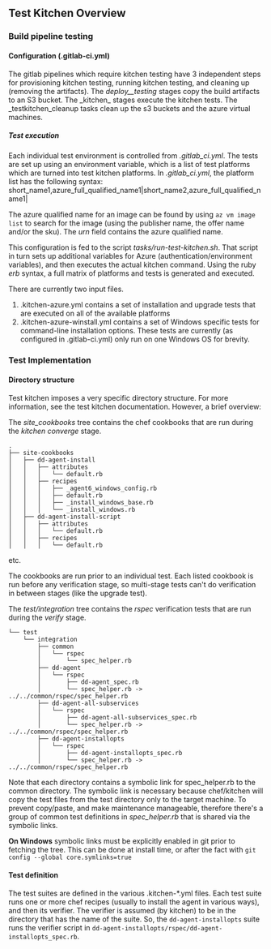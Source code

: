 ## Test Kitchen Overview

### Build pipeline testing

#### Configuration (.gitlab-ci.yml)

The gitlab pipelines which require kitchen testing have 3 independent steps for provisioning kitchen testing, running kitchen testing, and cleaning up (removing the artifacts).  The _deploy\_<platform>\_testing_ stages copy the build artifacts to an S3 bucket.  The _kitchen\_<platform> stages execute the kitchen tests.  The _testkitchen\_cleanup tasks clean up the s3 buckets and the azure virtual machines.

##### Test execution

Each individual test environment is controlled from _.gitlab\_ci.yml_.  The tests are set up using an environment variable, which is a list of test platforms which are turned into test kitchen platforms.  In _.gitlab\_ci.yml_, the platform list has the following syntax:
        short_name1,azure_full_qualified_name1|short_name2,azure_full_qualified_name1|

The azure qualified name for an image can be found by using `az vm image list`  to search for the image (using the publisher name, the offer name and/or the sku). The _urn_ field contains the azure qualified name.

This configuration is fed to the script _tasks/run-test-kitchen.sh_. That script in turn sets up additional variables for Azure (authentication/environment variables), and then executes the actual kitchen command.  Using the ruby _erb_ syntax, a full matrix of platforms and tests is generated and executed.

There are currently two input files.
1. .kitchen-azure.yml contains a set of installation and upgrade tests that are executed on all of the available platforms
2. .kitchen-azure-winstall.yml contains a set of  Windows specific tests for command-line installation options. These tests are currently (as configured in .gitlab-ci.yml) only run on one Windows OS for brevity.

### Test Implementation

#### Directory structure

Test kitchen imposes a very specific directory structure.  For more information, see the test kitchen documentation.  However, a brief overview:

The _site\_cookbooks_ tree contains the chef cookbooks that are run during the _kitchen converge_ stage.  
```
.
├── site-cookbooks
│   ├── dd-agent-install
│   │   ├── attributes
│   │   │   └── default.rb
│   │   ├── recipes
│   │   │   ├── _agent6_windows_config.rb
│   │   │   ├── default.rb
│   │   │   ├── _install_windows_base.rb
│   │   │   └── _install_windows.rb
│   ├── dd-agent-install-script
│   │   ├── attributes
│   │   │   └── default.rb
│   │   ├── recipes
│   │   │   └── default.rb
```
etc.

The cookbooks are run prior to an individual test.  Each listed cookbook is run before any verification stage, so multi-stage tests can't do verification in between stages (like the upgrade test).

The _test/integration_ tree contains the _rspec_ verification tests that are run during the _verify_ stage.

```
└── test
    └── integration
        ├── common
        │   └── rspec
        │       └── spec_helper.rb
        ├── dd-agent
        │   └── rspec
        │       ├── dd-agent_spec.rb
        │       └── spec_helper.rb -> ../../common/rspec/spec_helper.rb
        ├── dd-agent-all-subservices
        │   └── rspec
        │       ├── dd-agent-all-subservices_spec.rb
        │       └── spec_helper.rb -> ../../common/rspec/spec_helper.rb
        ├── dd-agent-installopts
        │   └── rspec
        │       ├── dd-agent-installopts_spec.rb
        │       └── spec_helper.rb -> ../../common/rspec/spec_helper.rb
```
Note that each directory contains a symbolic link for spec_helper.rb to the common directory.  The symbolic link is necessary because chef/kitchen will copy the test files from the test directory only to the target machine.  To prevent copy/paste, and make maintenance manageable, therefore there's a group of common test definitions in _spec\_helper.rb_ that is shared via the symbolic links.

**On Windows** symbolic links must be explicitly enabled in git prior to fetching the tree.  This can be done at install time, or after the fact with `git config --global core.symlinks=true`

#### Test definition

The test suites are defined in the various .kitchen-*.yml files.  Each test suite runs one or more chef recipes (usually to install the agent in various ways), and then its verifier.  The verifier is assumed (by kitchen) to be in the directory that has the name of the suite.  So, the `dd-agent-installopts` suite runs the verifier script in `dd-agent-installopts/rspec/dd-agent-installopts_spec.rb`.